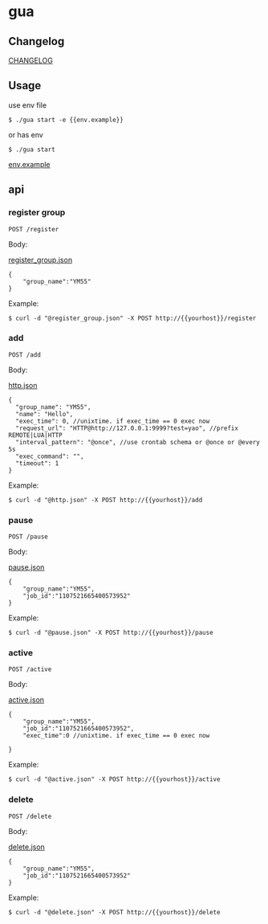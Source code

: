 # gua

## Changelog

[CHANGELOG](./CHANGELOG)

## Usage


use env file

```
$ ./gua start -e {{env.example}} 
```


or has env

```
$ ./gua start
```

[env.example](./env.example)



## api

### register group

`POST /register`

Body:

[register_group.json](./testdata/register_group.json)

```
{
    "group_name":"YM55"
}
```

Example:

```
$ curl -d "@register_group.json" -X POST http://{{yourhost}}/register
```



### add

`POST /add`

Body:

[http.json](./testdata/http.json)

```
{
  "group_name": "YM55",
  "name": "Hello",
  "exec_time": 0, //unixtime. if exec_time == 0 exec now
  "request_url": "HTTP@http://127.0.0.1:9999?test=yao", //prefix REMOTE|LUA|HTTP
  "interval_pattern": "@once", //use crontab schema or @once or @every 5s
  "exec_command": "",
  "timeout": 1
}
```

Example:

```
$ curl -d "@http.json" -X POST http://{{yourhost}}/add
```

### pause

`POST /pause`

Body:

[pause.json](./testdata/pause.json)

```
{
    "group_name":"YM55",
    "job_id":"1107521665400573952"
}
```

Example:

```
$ curl -d "@pause.json" -X POST http://{{yourhost}}/pause
```


### active

`POST /active`

Body:

[active.json](./testdata/active.json)

```
{
    "group_name":"YM55",
    "job_id":"1107521665400573952",
    "exec_time":0 //unixtime. if exec_time == 0 exec now

}
```

Example:

```
$ curl -d "@active.json" -X POST http://{{yourhost}}/active
```


### delete

`POST /delete`

Body:

[delete.json](./testdata/delete.json)

```
{
    "group_name":"YM55",
    "job_id":"1107521665400573952"
}
```

Example:

```
$ curl -d "@delete.json" -X POST http://{{yourhost}}/delete
```


